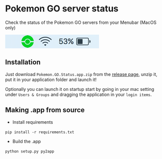 # Pokemon GO server status

Check the status of the Pokemon GO servers from your Menubar (MacOS only)

![Demo](demo.png)

## Installation

Just download ``` Pokemon.GO.Status.app.zip ``` from the [release page](https://github.com/Lacsap-/pokemon-go-status/releases/tag/0.1), unzip it, put it in your application folder and launch it!

Optionally you can launch it on startup start by going in your mac setting under ``` Users & Groups ``` and dragging the application in your ``` login items ```.

## Making .app from source

- Install requirements

``` pip install -r requirements.txt ```

- Build the .app

``` python setup.py py2app ```
